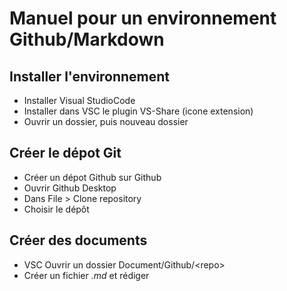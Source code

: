# Manuel pour un environnement Github/Markdown

## Installer l'environnement

* Installer Visual StudioCode
* Installer dans VSC le plugin VS-Share (icone extension)
* Ouvrir un dossier, puis nouveau dossier

## Créer le dépot Git

* Créer un dépot Github sur Github
* Ouvrir Github Desktop
* Dans File > Clone repository
* Choisir le dépôt

## Créer des documents

* VSC Ouvrir un dossier Document/Github/\<repo\>
* Créer un fichier *.md* et rédiger 
